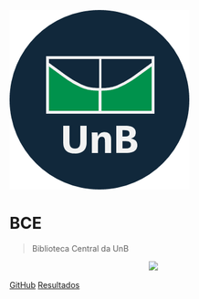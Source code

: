 <!-- THIS IS THE PANEL THAT IS SHOWN BEFORE THE HOME PAGE -->

![logo](_media/logo_bce_unb_v3.png)

<h1>BCE</h1>

> Biblioteca Central da UnB

<p align='center'><img src="https://hits.seeyoufarm.com/api/count/incr/badge.svg?url=https%3A%2F%2Fgithub.com%2FInteracao-Humano-Computador%2F2020.1-BCE&count_bg=%23003366&title_bg=%23006633&icon=&icon_color=%23E7E7E7&title=Repository+Views&edge_flat=false"/></p>

[GitHub](https://github.com/Interacao-Humano-Computador/2020.1-BCE)
[Resultados](#BCE)

